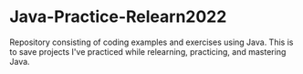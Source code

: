 # Java-Practice-Relearn2022
Repository consisting of coding examples and exercises using Java. This is to save projects I've practiced while relearning, practicing, and mastering Java.
